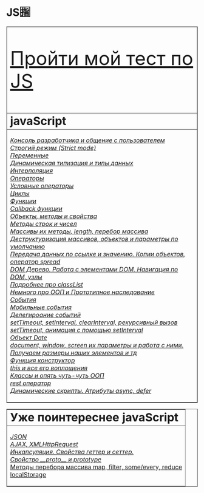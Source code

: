 # JS🈯
 
<table border="1" >
 <td> <p style="font-size:50px"><a href="https://aquariids.github.io/Quiz-JS/" target="_blank"> Пройти мой тест по JS </a></p> </td>
 <tr>
    <td><b style="font-size:30px">javaScript</b></td>
 </tr>
 <tr>
   <td>
     
[*Консоль разработчика и общение с пользователем*](https://github.com/Aquariids/Js-Ts-React-etc../blob/main/JavaScript/Basic%20js/Browser%20Methods%20and%20console.md 'Консоль разработчика и общение с пользователем')<br>
[*Строгий режим (Strict mode)*](https://github.com/Aquariids/Js-Ts-React-etc../blob/main/JavaScript/Basic%20js/use%20strict.md)<br>
[*Переменные*]( https://github.com/Aquariids/Js-Ts-React-etc../blob/main/JavaScript/Basic%20js/Variables.md 'переменные')<br>
[*Динамическая типизация и типы данных*](https://github.com/Aquariids/Js-Ts-React-etc../blob/main/JavaScript/Basic%20js/Data%20types%20and%20dynamic%20typing.md 'Типы данных')<br>
[*Интерполяция*](https://github.com/Aquariids/Js-Ts-React-etc../blob/main/JavaScript/Basic%20js/Interpolation.md 'Интерполяция')<br>
[*Операторы*](https://github.com/Aquariids/Js-Ts-React-etc../blob/main/JavaScript/Basic%20js/Operators.md 'Операторы')<br>
[*Условные операторы*](https://github.com/Aquariids/Js-Ts-React-etc../blob/main/JavaScript/Basic%20js/if%20and%20switch.md 'Условные операторы')<br>
[*Циклы*](https://github.com/Aquariids/Js-Ts-React-etc../blob/main/JavaScript/Basic%20js/While%20and%20for.md 'Циклы')<br>
[*Функции*](https://github.com/Aquariids/Js-Ts-React-etc../blob/main/JavaScript/Basic%20js/Functions.md 'Функции')<br>
[*Callback функции*](https://github.com/Aquariids/Js-Ts-React-etc../blob/main/JavaScript/Basic%20js/Callback%20functions.md 'callback функции')<br>
[*Объекты, методы и свойства*](https://github.com/Aquariids/Js-Ts-React-etc../blob/main/JavaScript/Basic%20js/Objects.md 'Объекты')<br>
[*Методы строк и чисел*](https://github.com/Aquariids/Js-Ts-React-etc../blob/main/JavaScript/Basic%20js/Methods%20on%20strings%20and%20numbers.md 'Методы строк и чисел')<br>
[*Массивы их методы, length, перебор массива*](https://github.com/Aquariids/Js-Ts-React-etc../blob/main/JavaScript/Basic%20js/Arrays%20and%20Destructuring.md 'Методы')<br>
[*Деструктуризация массивов, объектов и параметры по умолчанию*](https://github.com/Aquariids/Js-Ts-React-etc../blob/main/JavaScript/Basic%20js/destr.md 'Деструктуризация')<br>
[*Передача данных по ссылке и значению. Копии объектов, оператор spread*](https://github.com/Aquariids/Js-Ts-React-etc../blob/main/JavaScript/Basic%20js/Copying%20objects%20and%20links.md 'данные по ссылке и значению, копии объектов, оператор spread')<br>
[*DOM Дерево. Работа с элементами DOM. Навигация по DOM, узлы*](https://github.com/Aquariids/Js-Ts-React-etc../blob/main/JavaScript/Basic%20js/DOM%20HTML%20Elements.md 'DOM дерево')<br>
[*Подробнее про classList*](https://github.com/Aquariids/Js-Ts-React-etc../blob/main/JavaScript/Basic%20js/classList.md)<br>
[*Немного про ООП и Прототипное наследование*](https://github.com/Aquariids/Js-Ts-React-etc../blob/main/JavaScript/Basic%20js/OOP%20and%20prototype.md)<br>
[*События*](https://github.com/Aquariids/Js-Ts-React-etc../blob/main/JavaScript/Basic%20js/Events.md)<br>
[*Мобильные события*](https://github.com/Aquariids/Js-Ts-React-etc../blob/main/JavaScript/Basic%20js/mobile%20events.md)<br>
[*Делегироание событий*](https://github.com/Aquariids/Js-Ts-React-etc../blob/main/JavaScript/Basic%20js/delegation.md)<br>
[*setTimeout, setInterval, clearInterval, рекурсивный вызов setTimeout, анимация с помощью setInterval*](https://github.com/Aquariids/Js-Ts-React-etc../blob/main/JavaScript/Basic%20js/SetInterval%20and%20more.md)<br>
[*Объект Date*](https://github.com/Aquariids/Js-Ts-React-etc../blob/main/JavaScript/Basic%20js/Date.md)<br>
[*document, window, screen их параметры и работа с ними. Получаем размеры наших элементов и тд*](https://github.com/Aquariids/Js-Ts-React-etc../blob/main/JavaScript/Basic%20js/Document%2C%20window%20options.md)<br>
[*Функция конструктор*](https://github.com/Aquariids/Js-Ts-React-etc../blob/main/JavaScript/Basic%20js/Constructor%20function.md)<br>
[*this и все его воплощения*](https://github.com/Aquariids/Js-Ts-React-etc../blob/main/JavaScript/Basic%20js/context%20(this).md)<br>
[*Классы и опять чуть-чуть ООП*](https://github.com/Aquariids/Js-Ts-React-etc../blob/main/JavaScript/Basic%20js/Classes(ES6).md)<br>
[*rest оператор*](https://github.com/Aquariids/Js-Ts-React-etc../blob/main/JavaScript/Basic%20js/Rest%20operator.md)<br>
[*Динамические скрипты. Атрибуты async, defer*](https://github.com/Aquariids/Js-Ts-React-etc../blob/main/JavaScript/Basic%20js/Async%2Cdefer.md)<br>    
     
     
</td>
 
   
</tr>

</table>

<table border="1">
 <tr>
    <td><b style="font-size:30px"> Уже поинтереснее javaScript</b></td>
 </tr>
 <tr>
   <td>

[*JSON*](https://github.com/Aquariids/Js-Ts-React-etc../blob/main/JavaScript/Advanced%20js%20(webpack)/JSON.md)<br>
[*AJAX, XMLHttpRequest*](https://github.com/Aquariids/Js-Ts-React-etc../blob/main/JavaScript/Advanced%20js%20(webpack)/AJAX.md)<br>
[*Инкапсуляция. Свойства геттер и сеттер.*](https://github.com/Aquariids/Js-Ts-React-etc../blob/main/JavaScript/Advanced%20js%20(webpack)/properties%20(get%20and%20set).md)<br>
[*Свойство \_\_proto__ и prototype*](https://github.com/Aquariids/Js-Ts-React-etc../blob/main/JavaScript/Advanced%20js%20(webpack)/prototype%20and%20_proto_.md)<br>
[Методы перебора массива map, filter, some/every, reduce](https://github.com/Aquariids/Js-Ts-React-etc../blob/main/JavaScript/Advanced%20js%20(webpack)/map%2Cfilter%2Creduce%20(array%20methods).md)<br>
[localStorage](https://github.com/Aquariids/Js-Ts-React-etc../blob/main/JavaScript/Advanced%20js%20(webpack)/localStorage.md)<br>     
     
</td>
 
   
</tr>

</table>
